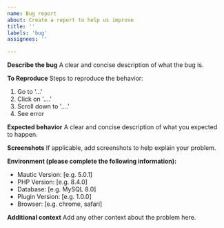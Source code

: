 ```yaml
---
name: Bug report
about: Create a report to help us improve
title: ''
labels: 'bug'
assignees: ''

---
```


**Describe the bug**
A clear and concise description of what the bug is.

**To Reproduce**
Steps to reproduce the behavior:
1. Go to '...'
2. Click on '....'
3. Scroll down to '....'
4. See error

**Expected behavior**
A clear and concise description of what you expected to happen.

**Screenshots**
If applicable, add screenshots to help explain your problem.

**Environment (please complete the following information):**
 - Mautic Version: [e.g. 5.0.1]
 - PHP Version: [e.g. 8.4.0]
 - Database: [e.g. MySQL 8.0]
 - Plugin Version: [e.g. 1.0.0]
 - Browser: [e.g. chrome, safari]

**Additional context**
Add any other context about the problem here.
